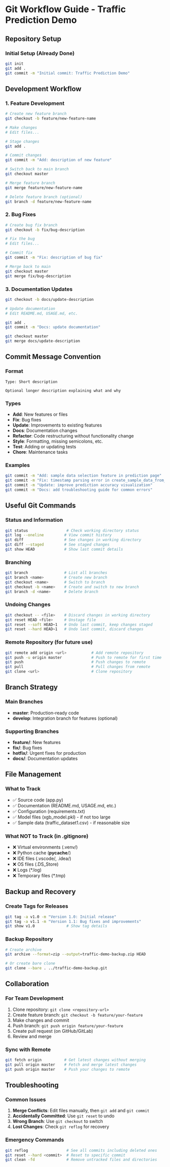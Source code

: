 # Git Workflow Guide - Traffic Prediction Demo

## Repository Setup

### Initial Setup (Already Done)
```bash
git init
git add .
git commit -m "Initial commit: Traffic Prediction Demo"
```

## Development Workflow

### 1. Feature Development
```bash
# Create new feature branch
git checkout -b feature/new-feature-name

# Make changes
# Edit files...

# Stage changes
git add .

# Commit changes
git commit -m "Add: description of new feature"

# Switch back to main branch
git checkout master

# Merge feature branch
git merge feature/new-feature-name

# Delete feature branch (optional)
git branch -d feature/new-feature-name
```

### 2. Bug Fixes
```bash
# Create bug fix branch
git checkout -b fix/bug-description

# Fix the bug
# Edit files...

# Commit fix
git commit -m "Fix: description of bug fix"

# Merge back to main
git checkout master
git merge fix/bug-description
```

### 3. Documentation Updates
```bash
git checkout -b docs/update-description

# Update documentation
# Edit README.md, USAGE.md, etc.

git add .
git commit -m "Docs: update documentation"

git checkout master
git merge docs/update-description
```

## Commit Message Convention

### Format
```
Type: Short description

Optional longer description explaining what and why
```

### Types
- **Add**: New features or files
- **Fix**: Bug fixes
- **Update**: Improvements to existing features
- **Docs**: Documentation changes
- **Refactor**: Code restructuring without functionality change
- **Style**: Formatting, missing semicolons, etc.
- **Test**: Adding or updating tests
- **Chore**: Maintenance tasks

### Examples
```bash
git commit -m "Add: sample data selection feature in prediction page"
git commit -m "Fix: timestamp parsing error in create_sample_data_from_timestamp"
git commit -m "Update: improve prediction accuracy visualization"
git commit -m "Docs: add troubleshooting guide for common errors"
```

## Useful Git Commands

### Status and Information
```bash
git status                 # Check working directory status
git log --oneline         # View commit history
git diff                  # See changes in working directory
git diff --staged         # See staged changes
git show HEAD             # Show last commit details
```

### Branching
```bash
git branch                # List all branches
git branch <name>         # Create new branch
git checkout <name>       # Switch to branch
git checkout -b <name>    # Create and switch to new branch
git branch -d <name>      # Delete branch
```

### Undoing Changes
```bash
git checkout -- <file>    # Discard changes in working directory
git reset HEAD <file>     # Unstage file
git reset --soft HEAD~1   # Undo last commit, keep changes staged
git reset --hard HEAD~1   # Undo last commit, discard changes
```

### Remote Repository (for future use)
```bash
git remote add origin <url>           # Add remote repository
git push -u origin master             # Push to remote for first time
git push                              # Push changes to remote
git pull                              # Pull changes from remote
git clone <url>                       # Clone repository
```

## Branch Strategy

### Main Branches
- **master**: Production-ready code
- **develop**: Integration branch for features (optional)

### Supporting Branches
- **feature/**: New features
- **fix/**: Bug fixes
- **hotfix/**: Urgent fixes for production
- **docs/**: Documentation updates

## File Management

### What to Track
- ✅ Source code (app.py)
- ✅ Documentation (README.md, USAGE.md, etc.)
- ✅ Configuration (requirements.txt)
- ✅ Model files (xgb_model.pkl) - if not too large
- ✅ Sample data (traffic_dataset1.csv) - if reasonable size

### What NOT to Track (in .gitignore)
- ❌ Virtual environments (.venv/)
- ❌ Python cache (__pycache__/)
- ❌ IDE files (.vscode/, .idea/)
- ❌ OS files (.DS_Store)
- ❌ Logs (*.log)
- ❌ Temporary files (*.tmp)

## Backup and Recovery

### Create Tags for Releases
```bash
git tag -a v1.0 -m "Version 1.0: Initial release"
git tag -a v1.1 -m "Version 1.1: Bug fixes and improvements"
git show v1.0              # Show tag details
```

### Backup Repository
```bash
# Create archive
git archive --format=zip --output=traffic-demo-backup.zip HEAD

# Or create bare clone
git clone --bare . ../traffic-demo-backup.git
```

## Collaboration

### For Team Development
1. Clone repository: `git clone <repository-url>`
2. Create feature branch: `git checkout -b feature/your-feature`
3. Make changes and commit
4. Push branch: `git push origin feature/your-feature`
5. Create pull request (on GitHub/GitLab)
6. Review and merge

### Sync with Remote
```bash
git fetch origin          # Get latest changes without merging
git pull origin master    # Fetch and merge latest changes
git push origin master    # Push your changes to remote
```

## Troubleshooting

### Common Issues
1. **Merge Conflicts**: Edit files manually, then `git add` and `git commit`
2. **Accidentally Committed**: Use `git reset` to undo
3. **Wrong Branch**: Use `git checkout` to switch
4. **Lost Changes**: Check `git reflog` for recovery

### Emergency Commands
```bash
git reflog                 # See all commits including deleted ones
git reset --hard <commit>  # Reset to specific commit
git clean -fd              # Remove untracked files and directories
```
